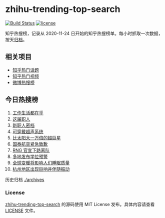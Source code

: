 # zhihu-trending-top-search

[![Build Status](https://github.com/justjavac/zhihu-trending-top-search/workflows/ci/badge.svg?branch=main)](https://github.com/justjavac/zhihu-trending-top-search/actions)
[![license](https://img.shields.io/github/license/justjavac/zhihu-trending-top-search)](https://github.com/justjavac/zhihu-trending-top-search/blob/main/LICENSE)

知乎热搜榜，记录从 2020-11-24 日开始的知乎热搜榜单。每小时抓取一次数据，按天[归档](./archives)。

## 相关项目

- [知乎热门话题](https://github.com/justjavac/zhihu-trending-hot-questions)
- [知乎热门视频](https://github.com/justjavac/zhihu-trending-hot-video)
- [微博热搜榜](https://github.com/justjavac/weibo-trending-hot-search)

## 今日热搜榜

<!-- BEGIN -->
<!-- 最后更新时间 Wed May 24 2023 01:06:14 GMT+0800 (China Standard Time) -->

1. [工作生活都在乎](https://www.zhihu.com/search?q=%E5%B7%A5%E4%BD%9C%E7%94%9F%E6%B4%BB%E9%83%BD%E5%9C%A8%E4%B9%8E%20)
1. [这届职人](https://www.zhihu.com/search?q=%E8%BF%99%E5%B1%8A%E8%81%8C%E4%BA%BA%20)
1. [新职人密档](https://www.zhihu.com/search?q=%E6%96%B0%E8%81%8C%E4%BA%BA%E5%AF%86%E6%A1%A3)
1. [可穿戴超声系统](https://www.zhihu.com/search?q=%E5%8F%AF%E7%A9%BF%E6%88%B4%E8%B6%85%E5%A3%B0%E7%B3%BB%E7%BB%9F)
1. [比太阳大一万倍的超巨星](https://www.zhihu.com/search?q=%E6%AF%94%E5%A4%AA%E9%98%B3%E5%A4%A7%E4%B8%80%E4%B8%87%E5%80%8D%E7%9A%84%E8%B6%85%E5%B7%A8%E6%98%9F)
1. [国泰航空紧急致歉](https://www.zhihu.com/search?q=%E5%9B%BD%E6%B3%B0%E8%88%AA%E7%A9%BA%E7%B4%A7%E6%80%A5%E8%87%B4%E6%AD%89)
1. [RNG 官宣下路离队](https://www.zhihu.com/search?q=RNG%20%E5%AE%98%E5%AE%A3%E4%B8%8B%E8%B7%AF%E7%A6%BB%E9%98%9F)
1. [多地发布学位预警](https://www.zhihu.com/search?q=%E5%A4%9A%E5%9C%B0%E5%8F%91%E5%B8%83%E5%AD%A6%E4%BD%8D%E9%A2%84%E8%AD%A6)
1. [全球变暖将影响人们睡眠质量](https://www.zhihu.com/search?q=%E5%85%A8%E7%90%83%E5%8F%98%E6%9A%96%E5%B0%86%E5%BD%B1%E5%93%8D%E4%BA%BA%E4%BB%AC%E7%9D%A1%E7%9C%A0%E8%B4%A8%E9%87%8F)
1. [​杭州地区出现巨响并伴随振动](https://www.zhihu.com/search?q=%E2%80%8B%E6%9D%AD%E5%B7%9E%E5%9C%B0%E5%8C%BA%E5%87%BA%E7%8E%B0%E5%B7%A8%E5%93%8D%E5%B9%B6%E4%BC%B4%E9%9A%8F%E6%8C%AF%E5%8A%A8)

<!-- END -->

历史归档 [./archives](./archives)

### License

[zhihu-trending-top-search](https://github.com/justjavac/zhihu-trending-top-search) 的源码使用 MIT License
发布。具体内容请查看 [LICENSE](./LICENSE) 文件。
